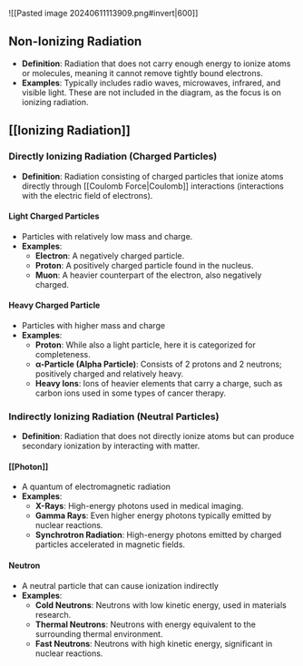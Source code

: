 ![[Pasted image 20240611113909.png#invert|600]]
## Non-Ionizing Radiation
- **Definition**: Radiation that does not carry enough energy to ionize atoms or molecules, meaning it cannot remove tightly bound electrons.
- **Examples**: Typically includes radio waves, microwaves, infrared, and visible light. These are not included in the diagram, as the focus is on ionizing radiation.
## [[Ionizing Radiation]]
### Directly Ionizing Radiation (Charged Particles)
- **Definition**: Radiation consisting of charged particles that ionize atoms directly through [[Coulomb Force|Coulomb]] interactions (interactions with the electric field of electrons).
#### Light Charged Particles
- Particles with relatively low mass and charge.
- **Examples**:
    - **Electron**: A negatively charged particle.
    - **Proton**: A positively charged particle found in the nucleus.
    - **Muon**: A heavier counterpart of the electron, also negatively charged.
#### Heavy Charged Particle
- Particles with higher mass and charge
- **Examples**:
	- **Proton**: While also a light particle, here it is categorized for completeness.
	- **α-Particle (Alpha Particle)**: Consists of 2 protons and 2 neutrons; positively charged and relatively heavy.
	- **Heavy Ions**: Ions of heavier elements that carry a charge, such as carbon ions used in some types of cancer therapy.
### Indirectly Ionizing Radiation (Neutral Particles)
- **Definition**: Radiation that does not directly ionize atoms but can produce secondary ionization by interacting with matter.
#### [[Photon]]
 - A quantum of electromagnetic radiation
-  **Examples**:
	- **X-Rays**: High-energy photons used in medical imaging.
	- **Gamma Rays**: Even higher energy photons typically emitted by nuclear reactions.
	- **Synchrotron Radiation**: High-energy photons emitted by charged particles accelerated in magnetic fields.
#### Neutron
- A neutral particle that can cause ionization indirectly
- **Examples**:
	- **Cold Neutrons**: Neutrons with low kinetic energy, used in materials research.
	- **Thermal Neutrons**: Neutrons with energy equivalent to the surrounding thermal environment.
	- **Fast Neutrons**: Neutrons with high kinetic energy, significant in nuclear reactions.